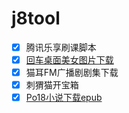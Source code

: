 # j8tool
   - [x] 腾讯乐享刷课脚本
   - [x] [回车桌面美女图片下载](mm.enterdesk.com)
   - [x] 猫耳FM广播剧剧集下载
   - [x] 刺猬猫开宝箱
   - [x] [Po18小说下载epub](https://www.po18.tw/findbooks/index)